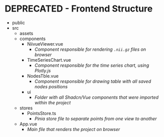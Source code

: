 # DEPRECATED - Frontend Structure

- public
- src
  - assets
  - components
    - NiivueViewer.vue
      - _Component responsible for rendering `.nii.gz` files on browser_
    - TimeSeriesChart.vue
      - _Component responsible for the time series chart, using Plotly.js_
    - NodesTble.vue
      - _Component responsible for drawing table with all saved nodes positions_
    - ui
      - _Folder with all Shadcn/Vue components that were imported within the project_
  - stores
    - PointsStore.ts
      - _Pinia store file to separate points from one view to another_
  - App.vue
    - _Main file that renders the project on browser_
